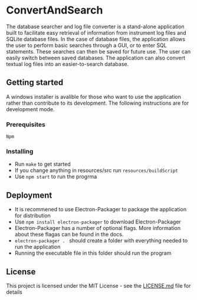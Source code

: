 # ConvertAndSearch
The database searcher and log file converter is a stand-alone
application built to facilitate easy retrieval of information from
instrument log files and SQLite database files.
In the case of
database files, the application allows the user to perform basic
searches through a GUI, or to enter SQL statements. These searches can
then be saved for future use. The user can easily switch between saved
databases. The application can
also convert textual log files into an easier-to-search database.

## Getting started
A windows installer is avalible for those who want to use the application rather than contribute to its development. The following instructions are for development mode.

### Prerequisites
```
Npm
```

### Installing
* Run `make` to get started
* If you change anything in resources/src run `resources/buildScript`
* Use `npm start` to run the progrma

## Deployment
* It is recommened to use Electron-Packager to package the application for distribution
* Use `npm install electron-packager` to download Electron-Packager
* Electron-Packager has a number of optional flags. More information about these flagas can be found in the docs.
* `electron-packager . ` should create a folder with everything needed to run the application
* Running the executable file in this folder should run the program





## License

This project is licensed under the MIT License - see the [LICENSE.md](LICENSE.md) file for details




